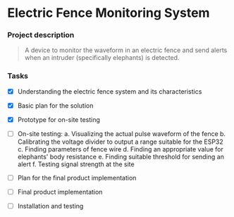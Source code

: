 # Electric Fence Monitoring System
### Project description
>A device to monitor the waveform in an electric fence and send alerts when an intruder (specifically elephants) is detected. 

### Tasks
- [x] Understanding the electric fence system and its characteristics
- [x] Basic plan for the solution
- [x] Prototype for on-site testing
- [ ] On-site testing: 
	 a. Visualizing the actual pulse waveform of the fence
	 b. Calibrating the voltage divider to output a range suitable for the ESP32
	 c. Finding parameters of fence wire
	 d. Finding an appropriate value for elephants' body resistance
	 e. Finding suitable threshold for sending an alert
	 f. Testing signal strength at the site
- [ ]  Plan for the final product implementation
- [ ] Final product implementation
- [ ] Installation and testing

